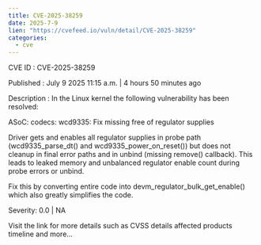 ```yaml
--- 
title: CVE-2025-38259
date: 2025-7-9
lien: "https://cvefeed.io/vuln/detail/CVE-2025-38259"
categories:
  - cve
---
```


CVE ID : CVE-2025-38259

Published :  July 9
2025
11:15 a.m. | 4 hours
50 minutes ago

Description : In the Linux kernel
the following vulnerability has been resolved:

ASoC: codecs: wcd9335: Fix missing free of regulator supplies

Driver gets and enables all regulator supplies in probe path
(wcd9335_parse_dt() and wcd9335_power_on_reset())
but does not cleanup
in final error paths and in unbind (missing remove() callback).  This
leads to leaked memory and unbalanced regulator enable count during
probe errors or unbind.

Fix this by converting entire code into devm_regulator_bulk_get_enable()
which also greatly simplifies the code.

Severity: 0.0 | NA

Visit the link for more details
such as CVSS details
affected products
timeline
and more...

